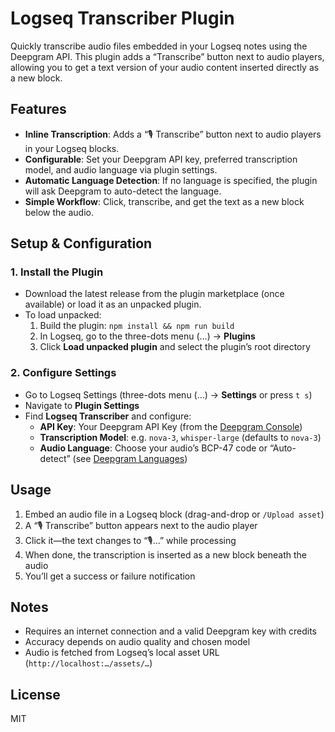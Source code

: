 # Logseq Transcriber Plugin

Quickly transcribe audio files embedded in your Logseq notes using the Deepgram API. This plugin adds a “Transcribe” button next to audio players, allowing you to get a text version of your audio content inserted directly as a new block.

## Features

- **Inline Transcription**: Adds a “🎙️ Transcribe” button next to audio players in your Logseq blocks.
- **Configurable**: Set your Deepgram API key, preferred transcription model, and audio language via plugin settings.
- **Automatic Language Detection**: If no language is specified, the plugin will ask Deepgram to auto-detect the language.
- **Simple Workflow**: Click, transcribe, and get the text as a new block below the audio.

## Setup & Configuration

### 1. Install the Plugin

- Download the latest release from the plugin marketplace (once available) or load it as an unpacked plugin.
- To load unpacked:
  1. Build the plugin: `npm install && npm run build`
  2. In Logseq, go to the three-dots menu (…) → **Plugins**
  3. Click **Load unpacked plugin** and select the plugin’s root directory

### 2. Configure Settings

- Go to Logseq Settings (three-dots menu (…) → **Settings** or press `t s`)
- Navigate to **Plugin Settings**
- Find **Logseq Transcriber** and configure:
  - **API Key**: Your Deepgram API Key (from the [Deepgram Console](https://console.deepgram.com/project/_/api-keys))
  - **Transcription Model**: e.g. `nova-3`, `whisper-large` (defaults to `nova-3`)
  - **Audio Language**: Choose your audio’s BCP-47 code or “Auto-detect” (see [Deepgram Languages](https://developers.deepgram.com/docs/models-languages-overview))

## Usage

1. Embed an audio file in a Logseq block (drag-and-drop or `/Upload asset`)
2. A “🎙️ Transcribe” button appears next to the audio player
3. Click it—the text changes to “🎙️…” while processing
4. When done, the transcription is inserted as a new block beneath the audio
5. You’ll get a success or failure notification

## Notes

- Requires an internet connection and a valid Deepgram key with credits
- Accuracy depends on audio quality and chosen model
- Audio is fetched from Logseq’s local asset URL (`http://localhost:…/assets/…`)

## License

MIT